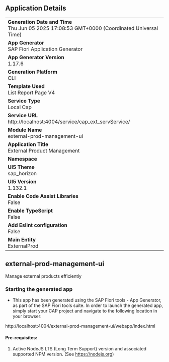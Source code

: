 ## Application Details
|               |
| ------------- |
|**Generation Date and Time**<br>Thu Jun 05 2025 17:08:53 GMT+0000 (Coordinated Universal Time)|
|**App Generator**<br>SAP Fiori Application Generator|
|**App Generator Version**<br>1.17.6|
|**Generation Platform**<br>CLI|
|**Template Used**<br>List Report Page V4|
|**Service Type**<br>Local Cap|
|**Service URL**<br>http://localhost:4004/service/cap_ext_servService/|
|**Module Name**<br>external-prod-management-ui|
|**Application Title**<br>External Product Management|
|**Namespace**<br>|
|**UI5 Theme**<br>sap_horizon|
|**UI5 Version**<br>1.132.1|
|**Enable Code Assist Libraries**<br>False|
|**Enable TypeScript**<br>False|
|**Add Eslint configuration**<br>False|
|**Main Entity**<br>ExternalProd|

## external-prod-management-ui

Manage external products efficiently

### Starting the generated app

-   This app has been generated using the SAP Fiori tools - App Generator, as part of the SAP Fiori tools suite.  In order to launch the generated app, simply start your CAP project and navigate to the following location in your browser:

http://localhost:4004/external-prod-management-ui/webapp/index.html

#### Pre-requisites:

1. Active NodeJS LTS (Long Term Support) version and associated supported NPM version.  (See https://nodejs.org)


